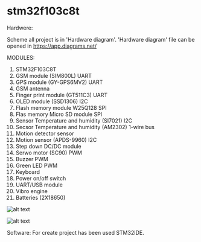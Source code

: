 # stm32f103c8t
Hardwere:

Scheme all project is in 'Hardware diagram'.
'Hardware diagram' file can be opened in https://app.diagrams.net/

  MODULES:
1. STM32F103C8T
2. GSM module (SIM800L)                           UART
3. GPS module (GY-GPS6MV2)                        UART
4. GSM antenna
5. Finger print module (GT511C3)                  UART 
6. OLED module  (SSD1306)                         I2C
7. Flash memory module W25Q128                    SPI
8. Flas memory Micro SD module                    SPI
9. Sensor Temperature and humidity (SI7021)       I2C
10. Secsor Temperature and humidity (AM2302)      1-wire bus
11. Motion detector sensor                        
12. Motion sensor (APDS-9960)                     I2C
13. Step down DC/DC module
14. Serwo motor (SC90)                            PWM
15. Buzzer                                        PWM
16. Green LED                                     PWM
17. Keyboard
18. Power on/off switch
19. UART/USB module
20. Vibro engine
21. Batteries (2X18650)


![alt text](https://github.com/OlegDemk/stm32f103c8t/blob/master/20210217_153959.jpg)

![alt text](https://github.com/OlegDemk/stm32f103c8t/blob/master/20210217_154008.jpg)

Software:
For create project has been used STM32IDE.
